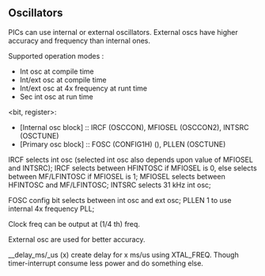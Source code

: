 ## Oscillators
PICs can use internal or external oscillators. External oscs have higher accuracy and frequency than internal ones.

Supported operation modes :
- Int osc at compile time
- Int/ext osc at compile time
- Int/ext osc at 4x frequency at runt time
- Sec int osc at run time


<bit, register>:
- [Internal osc block] :: IRCF (OSCCON), MFIOSEL (OSCCON2), INTSRC (OSCTUNE)
- [Primary osc block] :: FOSC (CONFIG1H) (<config bit>), PLLEN (OSCTUNE)

IRCF selects int osc (selected int osc also depends upon value of MFIOSEL and INTSRC);
IRCF selects between HFINTOSC if MFIOSEL is 0, else selects between MF/LFINTOSC if MFIOSEL is 1;
MFIOSEL selects between HFINTOSC and MF/LFINTOSC;
INTSRC selects 31 kHz int osc;

FOSC config bit selects between int osc and ext osc;
PLLEN 1 to use internal 4x frequency PLL;


Clock freq can be output at (1/4 th) freq.

External osc are used for better accuracy.


__delay_ms/_us (x) create delay for x ms/us using XTAL_FREQ. Though timer-interrupt consume less power and do something else.
